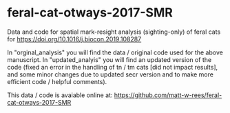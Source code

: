 # feral-cat-otways-2017-SMR
Data and code for spatial mark-resight analysis (sighting-only) of feral cats for https://doi.org/10.1016/j.biocon.2019.108287

In "orginal_analysis" you will find the data / original code used for the above manuscript. 
In "updated_analyis" you will find an updated version of the code (fixed an error in the handling of tn / tm cats [did not impact results], and some minor changes due to updated secr version and to make more efficient code / helpful comments). 

This data / code is avaiable online at: https://github.com/matt-w-rees/feral-cat-otways-2017-SMR
